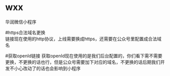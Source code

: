 # wxx
华润微信小程序

#https合法域名更换	
链接现在使用的http协议，上线需要换成https，还需要在公众号里配置成合法域名

#获取openId链接
获取openId现在使用的是我们后台配置的，你们看下需不需要更换，不更换的话也行，但是公众号需要加下对应的域名，不更换的话后期我们开发不小心改动了的话也会影响到小程序
